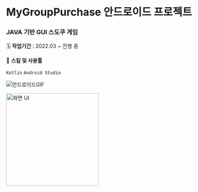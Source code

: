 # MyGroupPurchase 안드로이드 프로젝트 

### JAVA 기반 GUI 스도쿠 게임

🗓️ **작업기간** : 2022.03 ~ 진행 중 

🌱 **스킬 및 사용툴**

`Kotlin`  `Android Studio`

![안드로이드GIF](https://user-images.githubusercontent.com/39732720/171068687-cf4460cc-16b5-4dbc-8a03-0e8d785f9861.gif)




<img width="250" alt="화면 UI" src="https://user-images.githubusercontent.com/39732720/163103653-19ebf3a1-cc0f-44b7-8657-deba344c1a24.png">


